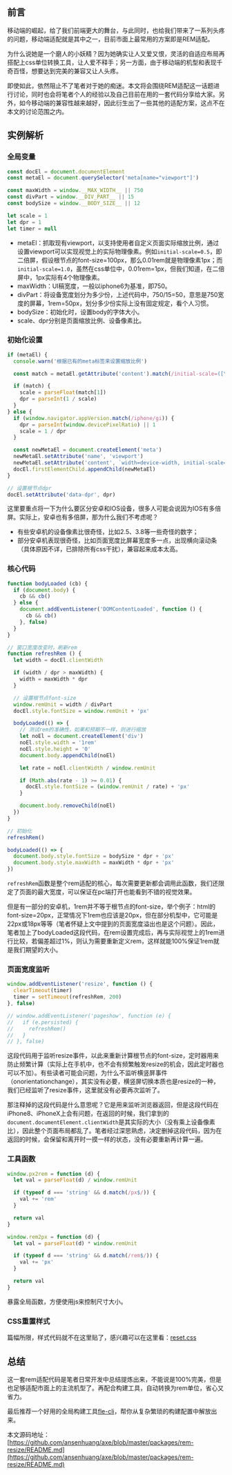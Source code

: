 ## 前言

移动端的崛起，给了我们前端更大的舞台，与此同时，也给我们带来了一系列头疼的问题，移动端适配就是其中之一，目前市面上最常用的方案即是REM适配。

为什么说她是一个磨人的小妖精？因为她确实让人又爱又恨，灵活的自适应布局再搭配上css单位转换工具，让人爱不释手；另一方面，由于移动端的机型和表现千奇百怪，想要达到完美的兼容又让人头疼。

即使如此，依然阻止不了笔者对于她的痴迷。本文将会围绕REM适配这一话题进行讨论，同时也会将笔者个人的经验以及自己目前在用的一套代码分享给大家。另外，如今移动端的兼容性越来越好，因此衍生出了一些其他的适配方案，这点不在本文的讨论范围之内。

## 实例解析

### 全局变量

```js
const docEl = document.documentElement
const metaEl = document.querySelector('meta[name="viewport"]')

const maxWidth = window.__MAX_WIDTH__ || 750
const divPart = window.__DIV_PART__ || 15
const bodySize = window.__BODY_SIZE__ || 12

let scale = 1
let dpr = 1
let timer = null
```

* metaEl：抓取现有viewport，以支持使用者自定义页面实际缩放比例，通过设置viewport可以实现视觉上的实际物理像素。例如`initial-scale=0.5`，即二倍屏，假设根节点的font-size=100px，那么0.01rem就是物理像素1px；而`initial-scale=1.0`，虽然在css单位中，0.01rem=1px，但我们知道，在二倍屏中，1px实际有4个物理像素。
* maxWidth：UI稿宽度，一般以iphone6为基准，即750。
* divPart：将设备宽度划分为多少份，上述代码中，750/15=50，意思是750宽度的屏幕，1rem=50px，划分多少份实际上没有固定规定，看个人习惯。
* bodySize：初始化时，设置body的字体大小。
* scale、dpr分别是页面缩放比例、设备像素比。

### 初始化设置

```js
if (metaEl) {
  console.warn('根据已有的meta标签来设置缩放比例')

  const match = metaEl.getAttribute('content').match(/initial-scale=([\d.]+)/)

  if (match) {
    scale = parseFloat(match[1])
    dpr = parseInt(1 / scale)
  }
} else {
  if (window.navigator.appVersion.match(/iphone/gi)) {
    dpr = parseInt(window.devicePixelRatio) || 1
    scale = 1 / dpr
  }

  const newMetaEl = document.createElement('meta')
  newMetaEl.setAttribute('name', 'viewport')
  newMetaEl.setAttribute('content', `width=device-width, initial-scale=${scale}, maximum-scale=${scale}, minimum-scale=${scale}, user-scalable=no`)
  docEl.firstElementChild.appendChild(newMetaEl)
}

// 设置根节点dpr
docEl.setAttribute('data-dpr', dpr)
```

这里要重点将一下为什么要区分安卓和IOS设备，很多人可能会说因为IOS有多倍屏。实际上，安卓也有多倍屏，那为什么我们不考虑呢？

* 有些安卓机的设备像素比很奇怪，比如2.5、3.8等一些奇怪的数字；
* 部分安卓机表现很奇怪，比如页面宽度比屏幕宽度多一点，出现横向滚动条（具体原因不详，已排除所有css干扰），兼容起来成本太高。

### 核心代码

```js
function bodyLoaded (cb) {
  if (document.body) {
    cb && cb()
  } else {
    document.addEventListener('DOMContentLoaded', function () {
      cb && cb()
    }, false)
  }
}

// 窗口宽度改变时，刷新rem
function refreshRem () {
  let width = docEl.clientWidth

  if (width / dpr > maxWidth) {
    width = maxWidth * dpr
  }

  // 设置根节点font-size
  window.remUnit = width / divPart
  docEl.style.fontSize = window.remUnit + 'px'

  bodyLoaded(() => {
    // 测试rem的准确性，如果和预期不一样，则进行缩放
    let noEl = document.createElement('div')
    noEl.style.width = '1rem'
    noEl.style.height = '0'
    document.body.appendChild(noEl)

    let rate = noEl.clientWidth / window.remUnit

    if (Math.abs(rate - 1) >= 0.01) {
      docEl.style.fontSize = (window.remUnit / rate) + 'px'
    }

    document.body.removeChild(noEl)
  })
}

// 初始化
refreshRem()

bodyLoaded(() => {
  document.body.style.fontSize = bodySize * dpr + 'px'
  document.body.style.maxWidth = maxWidth * dpr + 'px'
})
```

`refreshRem`函数是整个rem适配的核心，每次需要更新都会调用此函数，我们还限定了页面的最大宽度，可以保证在pc端打开也能看到不错的视觉效果。

但是有一部分的安卓机，1rem并不等于根节点的font-size，举个例子：html的font-size=20px，正常情况下1rem也应该是20px，但在部分机型中，它可能是22px或18px等等（笔者怀疑上文中提到的页面宽度溢出也是这个问题）。因此，笔者加上了bodyLoaded这段代码，在rem设置完成后，再与实际视觉上的1rem进行比较，若偏差超过1%，则认为需要重新定义rem，这样就能100%保证1rem就是我们期望的大小。

### 页面宽度监听

```js
window.addEventListener('resize', function () {
  clearTimeout(timer)
  timer = setTimeout(refreshRem, 200)
}, false)

// window.addEventListener('pageshow', function (e) {
//   if (e.persisted) {
//     refreshRem()
//   }
// }, false)
```

这段代码用于监听resize事件，以此来重新计算根节点的font-size，定时器用来防止频繁计算（实际上在手机中，也不会有频繁触发resize的机会，因此定时器也可以不加）。有些读者可能会问题，为什么不监听横竖屏事件（onorientationchange），其实没有必要，横竖屏切换本质也是resize的一种，我们已经监听了resize事件，这里就没有必要再次监听了。

那注释掉的这段代码是什么意思呢？它是用来监听浏览器返回，但是这段代码在iPhone8、iPhoneX上会有问题，在返回的时候，我们拿到的`document.documentElement.clientWidth`是其实际的大小（没有乘上设备像素比），因此整个页面布局都乱了。笔者经过深思熟虑，决定删掉这段代码，因为在返回的时候，会保留和离开时一摸一样的状态，没有必要重新再计算一遍。

### 工具函数

```js
window.px2rem = function (d) {
  let val = parseFloat(d) / window.remUnit

  if (typeof d === 'string' && d.match(/px$/)) {
    val += 'rem'
  }

  return val
}

window.rem2px = function (d) {
  let val = parseFloat(d) * window.remUnit

  if (typeof d === 'string' && d.match(/rem$/)) {
    val += 'px'
  }

  return val
}
```

暴露全局函数，方便使用js来控制尺寸大小。

### CSS重置样式

篇幅所限，样式代码就不在这里贴了，感兴趣可以在这里看：[reset.css](https://github.com/ansenhuang/axe/blob/master/packages/rem-resize/src/common/reset.css)

## 总结

这一套rem适配代码是笔者日常开发中总结提炼出来，不能说是100%完美，但是也足够适配市面上的主流机型了。再配合构建工具，自动转换为rem单位，省心又省力。

最后推荐一个好用的全局构建工具[fle-cli](https://github.com/ansenhuang/fle-cli)，帮你从复杂繁琐的构建配置中解放出来。

本文源码地址：[https://github.com/ansenhuang/axe/blob/master/packages/rem-resize/README.md](https://github.com/ansenhuang/axe/blob/master/packages/rem-resize/README.md)